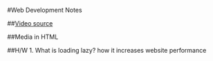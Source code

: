 #Web Development Notes

##[Video source](https://www.youtube.com/watch?v=fb4rgYbi84c)

##Media in HTML

##H/W
    1. What is loading lazy? how it increases website performance